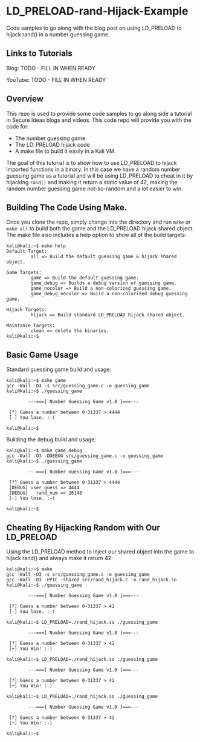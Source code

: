 # LD_PRELOAD-rand-Hijack-Example
Code samples to go along with the blog post on using LD_PRELOAD to hijack rand() in a number guessing game.

## Links to Tutorials
Blog: TODO - FILL IN WHEN READY

YouTube: TODO - FILL IN WHEN READY

## Overview
This repo is used to provide some code samples to go along side a tutorial in Secure Ideas blogs and videos. This code repo will provide you with the code for:

 * The number guessing game
 * The LD_PRELOAD hijack code
 * A make file to build it easily in a Kali VM.
 
The goal of this tutorial is to show how to use LD_PRELOAD to hijack imported functions in a binary. In this case we have a random number guessing game as a tutorial and will be using LD_PRELOAD to cheat in it by hijacking ```rand()``` and making it return a static value of 42, making the random number guessing game not-so-random and a lot easier to win.

## Building The Code Using Make.
Once you clone the repo, simply change into the directory and run ```make``` or ```make all``` to build both the game and the LD_PRELOAD hijack shared object. The make file also includes a help option to show all of the build targets:

```
kali@kali:~$ make help
Default Target:
         all => Build the default guessing game & hijack shared object.

Game Targets:
         game => Build the default guessing game.
         game_debug => Builds a debug version of guessing game.
         game_nocolor => Build a non-colorized guessing game.
         game_debug_nocolor => Build a non-colorized debug guessing game.

Hijack Targets:
         hijack => Build standard LD_PRELOAD hijack shared object.

Maintance Targets:
         clean => delete the binaries.
kali@kali:~$
```

## Basic Game Usage
Standard guessing game build and usage:
```
kali@kali:~$ make game
gcc -Wall -O3 -s src/guessing_game.c -o guessing_game
kali@kali:~$ ./guessing_game 

        ---===[ Number Guessing Game v1.0 ]===---

 [?] Guess a number between 0-31337 > 4444
 [-] You lose. :-(

kali@kali:~$
```

Building the debug build and usage:
```
kali@kali:~$ make game_debug
gcc -Wall -O3 -DDEBUG src/guessing_game.c -o guessing_game
kali@kali:~$ ./guessing_game 

        ---===[ Number Guessing Game v1.0 ]===---

 [?] Guess a number between 0-31337 > 4444
 [DEBUG] user_guess => 4444
 [DEBUG]   rand_num => 26148
 [-] You lose. :-(

kali@kali:~$
```

## Cheating By Hijacking Random with Our LD_PRELOAD
Using the LD_PRELOAD method to inject our shared object into the game to hijack rand() and always make it return 42:
```
kali@kali:~$ make
gcc -Wall -O3 -s src/guessing_game.c -o guessing_game
gcc -Wall -O3 -FPIC -shared src/rand_hijack.c -o rand_hijack.so
kali@kali:~$ ./guessing_game

        ---===[ Number Guessing Game v1.0 ]===---

 [?] Guess a number between 0-31337 > 42
 [-] You lose. :-(

kali@kali:~$ LD_PRELOAD=./rand_hijack.so ./guessing_game

        ---===[ Number Guessing Game v1.0 ]===---

 [?] Guess a number between 0-31337 > 42
 [+] You Win! :-)

kali@kali:~$ LD_PRELOAD=./rand_hijack.so ./guessing_game

        ---===[ Number Guessing Game v1.0 ]===---

 [?] Guess a number between 0-31337 > 42
 [+] You Win! :-)

kali@kali:~$ LD_PRELOAD=./rand_hijack.so ./guessing_game

        ---===[ Number Guessing Game v1.0 ]===---

 [?] Guess a number between 0-31337 > 42
 [+] You Win! :-)

kali@kali:~$
```

